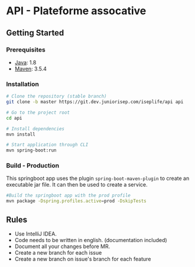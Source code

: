 # API - Plateforme assocative

## Getting Started
### Prerequisites
- [Java](https://java.com/): 1.8
- [Maven](https://maven.apache.org/): 3.5.4

### Installation
```bash
# Clone the repository (stable branch)
git clone -b master https://git.dev.juniorisep.com/iseplife/api api

# Go to the project root
cd api

# Install dependencies
mvn install

# Start application through CLI
mvn spring-boot:run
```

### Build - Production
This springboot app uses the plugin `spring-boot-maven-plugin` to create an executable jar file.
It can then be used to create a service.
```bash
#Build the springboot app with the prod profile
mvn package -Dspring.profiles.active=prod -DskipTests

```

## Rules
- Use IntelliJ IDEA.
- Code needs to be written in english. (documentation included)
- Document all your changes before MR.
- Create a new branch for each issue
- Create a new branch on issue's branch for each feature
